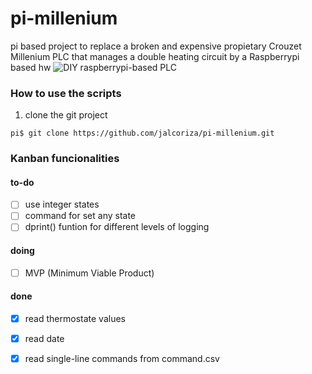 # pi-millenium
pi based project to replace a broken and expensive propietary Crouzet Millenium PLC that manages a double heating circuit by a Raspberrypi based hw
![DIY raspberrypi-based PLC](https://github.com/jalcoriza/pi-millenium/doc/images/from_plc_to_rpi.jpg)


### How to use the scripts
1. clone the git project
```
pi$ git clone https://github.com/jalcoriza/pi-millenium.git
```

### Kanban funcionalities
#### to-do
- [ ] use integer states
- [ ] command for set any state
- [ ] dprint() funtion for different levels of logging

#### doing
- [ ] MVP (Minimum Viable Product)

#### done
- [x] read thermostate values
- [x] read date
- [x] read single-line commands from command.csv

